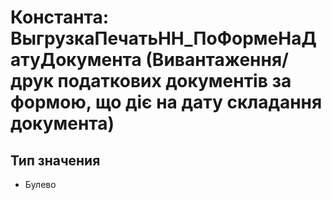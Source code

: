 ﻿# Константа: ВыгрузкаПечатьНН_ПоФормеНаДатуДокумента (Вивантаження/друк податкових документів за формою, що діє на дату складання документа)

## Тип значения

- Булево

